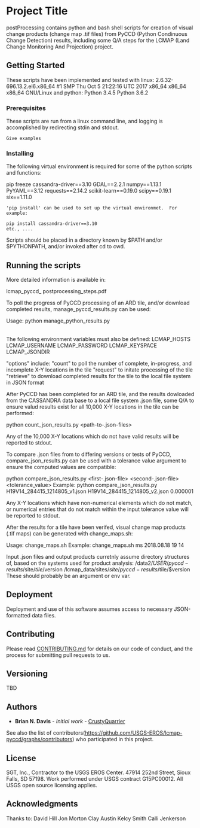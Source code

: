 # Project Title

postProcessing contains python and bash shell scripts for creation of visual change products (change map .tif files) from PyCCD (Python Condinuous Change Detection) results, including some Q/A steps for the LCMAP (Land Change Monitoring And Projection) project.

## Getting Started

These scripts have been implemented and tested with linux:
  2.6.32-696.13.2.el6.x86_64 #1 SMP Thu Oct 5 21:22:16 UTC 2017 x86_64 x86_64 x86_64 GNU/Linux
and python:
  Python 3.4.5
  Python 3.6.2
  
### Prerequisites

These scripts are run from a linux command line, and logging is accomplished by redirecting stdin and stdout.

```
Give examples
```

### Installing

The following virtual environment is required for some of the python scripts and functions:

pip freeze
cassandra-driver==3.10
GDAL==2.2.1
numpy==1.13.1
PyYAML==3.12
requests==2.14.2
scikit-learn==0.19.0
scipy==0.19.1
six==1.11.0

```
'pip install' can be used to set up the virtual environmet.  For example:

pip install cassandra-driver==3.10
etc., ....
```
Scripts should be placed in a directory known by $PATH and/or $PYTHONPATH, and/or invoked after cd to cwd.

## Running the scripts


More detailed information is available in:

lcmap_pyccd_ postprocessing_steps.pdf


To poll the progress of PyCCD processing of an ARD tile, and/or download completed results, manage_pyccd_results.py can be used:

Usage: python manage_python_results.py <site> <h> <v> <algorithm> <option>

The following environment variables must also be defined:
    LCMAP_HOSTS
    LCMAP_USERNAME
    LCMAP_PASSWORD
    LCMAP_KEYSPACE
    LCMAP_JSONDIR
	
"options" include:
    "count" to poll the number of complete, in-progress, and incomplete X-Y locations in the tile
	"request" to initate processing of the tile
	"retrieve" to download completed results for the tile to the local file system in JSON format
	
After PyCCD has been completed for an ARD tile, and the results dowloaded from the CASSANDRA data base to a local file system .json file, some Q/A to ensure valud results exist for all 10,000 X-Y locations in the tile can be performed:

python count_json_results.py <path-to-.json-files>

Any of the 10,000 X-Y locations which do not have valid results will be reported to stdout.


To compare .json files from to differing versions or tests of PyCCD, compare_json_results.py can be used with a tolerance value argument to ensure the computed values are compatible:

python compare_json_results.py <first-.json-file> <second-.json-file> <tolerance_value>
Example: python compare_json_results.py H19V14_284415_1214805_v1.json H19V14_284415_1214805_v2.json 0.000001

Any X-Y locations which have non-numerical elements which do not match, or numerical entries that do not match within the input tolerance value will be reported to stdout.


After the results for a tile have been verifed, visual change map products (.tif maps) can be generated with change_maps.sh:

Usage: change_maps.sh <site> <version> <h> <v>
Example: change_maps.sh ms 2018.08.18 19 14

Input .json files and output products curretnly assume directory structures of, based on the systems used for product analysis:
/data2/${USER}/pyccd-results/$site/$tile/$version
/lcmap_data/sites/$site/pyccd-results/$tile/$version
These should probably be an argument or env var.

## Deployment

Deployment and use of this software assumes access to necessary JSON-formatted data files.


## Contributing

Please read [CONTRIBUTING.md](https://gist.github.com/PurpleBooth/b24679402957c63ec426) for details on our code of conduct, and the process for submitting pull requests to us.

## Versioning

TBD

## Authors

* **Brian N. Davis** - *Initial work* - [CrustyQuarrier](https://github.com/CrustyQuarrier/postProcessing)

See also the list of contributors(https://github.com/USGS-EROS/lcmap-pyccd/graphs/contributors) who participated in this project.

## License

SGT, Inc., Contractor to the USGS EROS Center. 47914 252nd Street, Sioux Falls, SD 57198.
Work performed under USGS contract G15PC00012.
All USGS open source licensing applies.

## Acknowledgments

Thanks to:
David Hill
Jon Morton
Clay Austin
Kelcy Smith
Calli Jenkerson